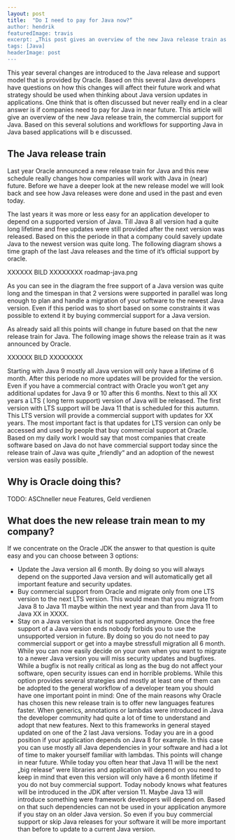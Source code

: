 ```yaml
---
layout: post
title:  "Do I need to pay for Java now?“
author: hendrik
featuredImage: travis
excerpt: „This post gives an overview of the new Java release train as it was announced by Oracle. Next to this the article provides some important information and hints how you should handle new Java releases in future and helps you to decide if you need to buy commercial Java support in future.“
tags: [Java]
headerImage: post
---
```


This year several changes are introduced to the Java release and support model that is provided by Oracle. Based on this several Java developers have questions on how this changes will affect their future work and what strategy should be used when thinking about Java version updates in applications. One think that is often discussed but never really end in a clear answer is if companies need to pay for Java in near future. This article will give an overview of the new Java release train, the commercial support for Java. Based on this several solutions and workflows for supporting Java in Java based applications will b e discussed.

## The Java release train
Last year Oracle announced a new release train for Java and this new schedule really changes how companies will work with Java in (near) future. Before we have a deeper look at the new release model we will look back and see how Java releases were done and used in the past and even today. 

The last years it was more or less easy for an application developer to depend on a supported version of Java. Till Java 8 all version had a quite long lifetime and free updates were still provided after the next version was released. Based on this the periode in that a company could savely update Java to the newest version was quite long. The following diagram shows a time graph of the last Java releases and the time of it’s official support by oracle.

XXXXXX BILD XXXXXXXX roadmap-java.png

As you can see in the diagram the free support of a Java version was quite long and the timespan in that 2 versions were supported in parallel was long enough to plan and handle a migration of your software to the newest Java version. Even if this period was to short based on some constraints it was possible to extend it by buying commercial support for a Java version.

As already said all this points will change in future based on that the new release train for Java. The following image shows the release train as it was announced by Oracle.

XXXXXX BILD XXXXXXXX

Starting with Java 9 mostly all Java version will only have a lifetime of 6 month. After this periode no more updates will be provided for the version. Even if you have a commercial contract with Oracle you won’t get any additional updates for Java 9 or 10 after this 6 months. Next to this all XX years a LTS ( long term support) version of Java will be released. The first version with LTS support will be Java 11 that is scheduled for this autumn. This LTS version will provide a commercial support with updates for XX years. The most important fact is that updates for LTS version can only be accessed and used by people that buy commercial support at Oracle. Based on my daily work I would say that most companies that create software based on Java do not have commercial support today since the release train of Java was quite „friendly“ and an adoption of the newest version was easily possible.

## Why is Oracle doing this?
TODO: ASChneller neue Features, Geld verdienen

## What does the new release train mean to my company?
If we concentrate on the Oracle JDK the answer to that question is quite easy and you can choose between 3 options:
- Update the Java version all 6 month. By doing so you will always depend on the supported Java version and will automatically get all important feature and security updates.
- Buy commercial support from Oracle and migrate only from one LTS version to the next LTS version. This would mean that you migrate from Java 8 to Java 11 maybe within the next year and than from Java 11 to Java XX in XXXX.
- Stay on a Java version that is not supported anymore. Once the free support of a Java version ends nobody forbids you to use the unsupported version in future. By doing so you do not need to pay commercial support or get into a maybe stressfull migration all 6 month. While you can now easily decide on your own when you want to migrate to a newer Java version you will miss security updates and bugfixes. While a bugfix is not really critical as long as the bug do not affect your software, open security issues can end in horrible problems.
While this option provides several strategies and mostly at least one of them can be adopted to the general workflow of a developer team you should have one important point in mind: One of the main reasons why Oracle has chosen this new release train is to offer new languages features faster. When generics, annotations or lambdas were introduced in Java the developer community had quite a lot of time to understand and adopt that new features. Next to this frameworks in general stayed updated on one of the 2 last Java versions. Today you are in a good position if your application depends on Java 8 for example. In this case you can use mostly all Java dependencies in your software and had a lot of time to maker yourself familiar with lambdas. This points will change in near future. While today you often hear that Java 11 will be the next „big release“ were libraries and application will depend on you need to keep in mind that even this version will only have a 6 month lifetime if you do not buy commercial support. Today nobody knows what features will be introduced in the JDK after version 11. Maybe Java 13 will introduce something were framework developers will depend on. Based on that such dependencies can not be used in your application anymore if you stay on an older Java version. So even if you buy commercial support or skip Java releases for your software it will be more important than before to update to a current Java version.
